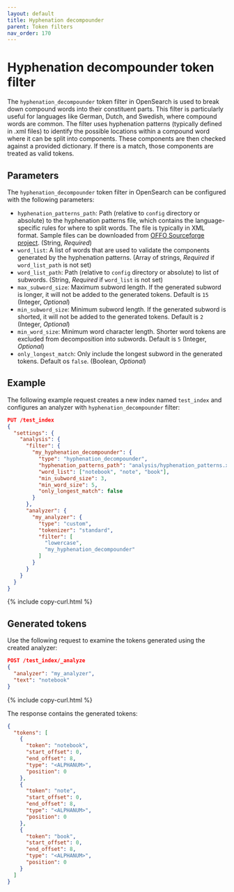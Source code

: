 ```yaml
---
layout: default
title: Hyphenation decompounder
parent: Token filters
nav_order: 170
---
```


# Hyphenation decompounder token filter

The `hyphenation_decompounder` token filter in OpenSearch is used to break down compound words into their constituent parts. This filter is particularly useful for languages like German, Dutch, and Swedish, where compound words are common. The filter uses hyphenation patterns (typically defined in .xml files) to identify the possible locations within a compound word where it can be split into components. These components are then checked against a provided dictionary. If there is a match, those components are treated as valid tokens.

## Parameters

The `hyphenation_decompounder` token filter in OpenSearch can be configured with the following parameters:

- `hyphenation_patterns_path`: Path (relative to `config` directory or absolute) to the hyphenation patterns file, which contains the language-specific rules for where to split words. The file is typically in XML format. Sample files can be downloaded from [OFFO Sourceforge project](https://sourceforge.net/projects/offo/). (String, _Required_)
- `word_list`: A list of words that are used to validate the components generated by the hyphenation patterns. (Array of strings, _Required_ if `word_list_path` is not set)
- `word_list_path`: Path (relative to `config` directory or absolute) to list of subwords. (String, _Required_ if `word_list` is not set)
- `max_subword_size`: Maximum subword length. If the generated subword is longer, it will not be added to the generated tokens. Default is `15` (Integer, _Optional_)
- `min_subword_size`: Minimum subword length. If the generated subword is shorted, it will not be added to the generated tokens. Default is `2` (Integer, _Optional_)
- `min_word_size`: Minimum word character length. Shorter word tokens are excluded from decomposition into subwords. Default is `5` (Integer, _Optional_)
- `only_longest_match`: Only include the longest subword in the generated tokens. Default os `false`. (Boolean, _Optional_) 

## Example

The following example request creates a new index named `test_index` and configures an analyzer with `hyphenation_decompounder` filter:

```json
PUT /test_index
{
  "settings": {
    "analysis": {
      "filter": {
        "my_hyphenation_decompounder": {
          "type": "hyphenation_decompounder",
          "hyphenation_patterns_path": "analysis/hyphenation_patterns.xml",
          "word_list": ["notebook", "note", "book"],
          "min_subword_size": 3,
          "min_word_size": 5,
          "only_longest_match": false
        }
      },
      "analyzer": {
        "my_analyzer": {
          "type": "custom",
          "tokenizer": "standard",
          "filter": [
            "lowercase",
            "my_hyphenation_decompounder"
          ]
        }
      }
    }
  }
}
```
{% include copy-curl.html %}

## Generated tokens

Use the following request to examine the tokens generated using the created analyzer:

```json
POST /test_index/_analyze
{
  "analyzer": "my_analyzer",
  "text": "notebook"
}
```
{% include copy-curl.html %}

The response contains the generated tokens:

```json
{
  "tokens": [
    {
      "token": "notebook",
      "start_offset": 0,
      "end_offset": 8,
      "type": "<ALPHANUM>",
      "position": 0
    },
    {
      "token": "note",
      "start_offset": 0,
      "end_offset": 8,
      "type": "<ALPHANUM>",
      "position": 0
    },
    {
      "token": "book",
      "start_offset": 0,
      "end_offset": 8,
      "type": "<ALPHANUM>",
      "position": 0
    }
  ]
}
```